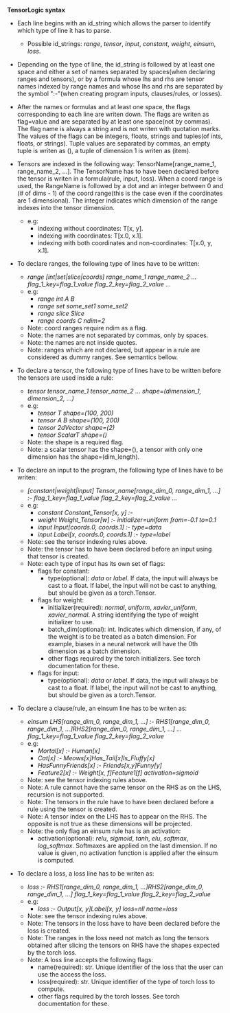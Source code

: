 
**TensorLogic syntax**

- Each line begins with an id_string which allows the parser to identify which type of line it has to parse.
  - Possible id_strings: _range_, _tensor_, _input_, _constant_, _weight_, _einsum_, _loss_.

- Depending on the type of line, the id_string is followed by at least one space and either a set of names
  separated by spaces(when declaring ranges and tensors), or by a formula whose lhs and rhs are tensor names
  indexed by range names and whose lhs and rhs are separated by the symbol ":-"(when creating program inputs,
  clauses/rules, or losses).

- After the names or formulas and at least one space, the flags corresponding to each line are writen down.
  The flags are writen as flag=value and are separated by at least one space(not by commas). The flag name
  is always a string and is not writen with quotation marks. The values of the flags can be integers, floats,
  strings and tuples(of ints, floats, or strings). Tuple values are separated by commas,
  an empty tuple is writen as (), a tuple of dimension 1 is writen as (item).

- Tensors are indexed in the following way: TensorName[range_name_1, range_name_2, ...]. The TensorName
  has to have been declared before the tensor is writen in a formula(rule, input, loss).
  When a coord range is used, the RangeName is followed by a dot and an integer between 0 and (# of dims - 1) of
  the coord range(this is the case even if the coordinates are 1 dimensional). The integer indicates which
  dimension of the range indexes into the tensor dimension.
  - e.g: 
    - indexing without coordinates: T[x, y].
    - indexing with coordinates: T[x.0, x.1].
    - indexing with both coordinates and non-coordinates: T[x.0, y, x.1].

- To declare ranges, the following type of lines have to be written:
  - _range [int|set|slice|coords] range_name_1 range_name_2 ... flag_1_key=flag_1_value flag_2_key=flag_2_value ..._
  - e.g: 
    - _range int A B_
    - _range set some_set1 some_set2_
    - _range slice Slice_
    - _range coords C ndim=2_
  - Note: coord ranges require ndim as a flag.
  - Note: the names are not separated by commas, only by spaces.
  - Note: the names are not inside quotes.
  - Note: ranges which are not declared, but appear in a rule are considered as dummy ranges. See semantics bellow.

- To declare a tensor, the following type of lines have to be written before the tensors are used inside a rule:
  - _tensor tensor_name_1 tensor_name_2 ... shape=(dimension_1, dimension_2, ...)_
  - e.g:
    - _tensor T shape=(100, 200)_
    - _tensor A B shape=(100, 200)_
    - _tensor 2dVector shape=(2)_
    - _tensor ScalarT shape=()_
  - Note: the shape is a required flag.
  - Note: a scalar tensor has the shape=(), a tensor with only one dimension has the shape=(dim_length).

- To declare an input to the program, the following type of lines have to be writen:
  - _[constant|weight|input] Tensor_name[range_dim_0, range_dim_1, ...] :- flag_1_key=flag_1_value flag_2_key=flag_2_value ..._
  - e.g:
    - _constant Constant_Tensor[x, y] :-_
    - _weight Weight_Tensor[w] :- initializer=uniform from=-0.1 to=0.1_
    - _input Input[coords.0, coords.1] :- type=data_
    - _input Label[x, coords.0, coords.1] :- type=label_
  - Note: see the tensor indexing rules above.
  - Note: the tensor has to have been declared before an input using that tensor is created.
  - Note: each type of input has its own set of flags:
    - flags for constant:
      - type(optional): _data_ or _label_. If data, the input will always be cast to a float. If label,
        the input will not be cast to anything, but should be given as a torch.Tensor.
    - flags for weight:
      - initializer(required): _normal_, _uniform_, _xavier_uniform_, _xavier_normal_. A string identifying the
        type of weight initializer to use.
      - batch_dim(optional): int. Indicates which dimension, if any, of the weight is to be treated as
        a batch dimension. For example, biases in a neural network will have the 0th dimension as a batch
        dimension.
      - other flags required by the torch initializers. See torch documentation for these.
    - flags for input:
      - type(optional): _data_ or _label_. If data, the input will always be cast to a float. If label,
        the input will not be cast to anything, but should be given as a torch.Tensor.

- To declare a clause/rule, an einsum line has to be writen as:
  - _einsum LHS[range_dim_0, range_dim_1, ...] :- RHS1[range_dim_0, range_dim_1, ...]RHS2[range_dim_0, range_dim_1, ...] ... flag_1_key=flag_1_value   flag_2_key=flag_2_value_
  - e.g:
    - _Mortal[x] :- Human[x]_
    - _Cat[x] :- Meows[x]Has_Tail[x]Is_Fluffy[x]_
    - _HasFunnyFriends[x] :- Friends[x,y]Funny[y]_
    - _Feature2[x] :- Weight[x, f]Feature1[f] activation=sigmoid_
  - Note: see the tensor indexing rules above.
  - Note: A rule cannot have the same tensor on the RHS as on the LHS, recursion is not supported.
  - Note: The tensors in the rule have to have been declared before a rule using the tensor is created.
  - Note: A tensor index on the LHS has to appear on the RHS. The opposite is not true as these dimensions will be projected.
  - Note: the only flag an einsum rule has is an activation:
      - activation(optional): _relu_, _sigmoid_, _tanh_, _elu_, _softmax_, _log_softmax_. Softmaxes are applied on the last dimension. If no value is given, no activation function is applied after the einsum is computed.

- To declare a loss, a loss line has to be writen as:
  - _loss :- RHS1[range_dim_0, range_dim_1, ...]RHS2[range_dim_0, range_dim_1, ...] flag_1_key=flag_1_value flag_2_key=flag_2_value_
  - e.g: 
    - _loss :- Output[x, y]Label[x, y] loss=nll name=loss_
  - Note: see the tensor indexing rules above.
  - Note: The tensors in the loss have to have been declared before the loss is created.
  - Note: The ranges in the loss need not match as long the tensors obtained after slicing the tensors on RHS have the shapes expected by the torch loss.
  - Note: A loss line accepts the following flags:
    - name(required): str. Unique identifier of the loss that the user can use the access the loss.
    - loss(required): str. Unique identifier of the type of torch loss to compute.
    - other flags required by the torch losses. See torch documentation for these.

